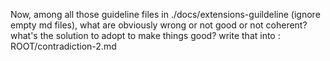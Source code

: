 Now, among all those guideline files in ./docs/extensions-guildeline (ignore empty md files), what are obviously wrong or not good or not coherent? what's the solution to adopt to make things good? write that into : ROOT/contradiction-2.md

